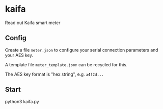 # kaifa
Read out Kaifa smart meter 

## Config

Create a file `meter.json` to configure your serial connection 
parameters and your AES key.

A template file `meter_template.json` can be recycled for this.

The AES key format is "hex string", e.g. `a4f2d...`

## Start

  python3 kaifa.py

